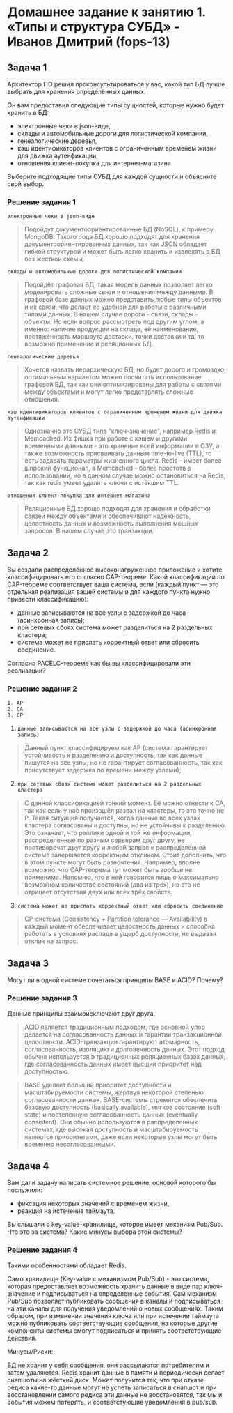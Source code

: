 # Домашнее задание к занятию 1. «Типы и структура СУБД» - Иванов Дмитрий (fops-13)

## Задача 1

Архитектор ПО решил проконсультироваться у вас, какой тип БД 
лучше выбрать для хранения определённых данных.

Он вам предоставил следующие типы сущностей, которые нужно будет хранить в БД:

- электронные чеки в json-виде,
- склады и автомобильные дороги для логистической компании,
- генеалогические деревья,
- кэш идентификаторов клиентов с ограниченным временем жизни для движка аутенфикации,
- отношения клиент-покупка для интернет-магазина.

Выберите подходящие типы СУБД для каждой сущности и объясните свой выбор.

### Решение задания 1

`электронные чеки в json-виде`
> Подойдут документоориентированные БД (NoSQL), к примеру MongoDB. Такого рода БД хорошо подходят для хранения документоориентированных данных, так как JSON обладает гибкой структурой и может быть легко хранить и извлекать в БД без жесткой схемы.

`склады и автомобильные дороги для логистической компании`
> Подойдёт графовая БД, такая модель данных позволяет легко моделировать сложные связи и отношения между данными. В графовой базе данных можно представить любые типы объектов и их связи, что делает ее удобной для работы с различными типами данных. В нашем случае дороги - связи, склады - объекты. Но если вопрос рассмотреть под другим углом, а именно: наличие продукции на складе, её наименование, протяжённость маршрута доставки, точки доставки и тд, то возможно применение и реляционных БД.

`генеалогические деревья`
> Хочется назвать иерархическую БД, но будет дорого и громоздко, оптимальным вариантом можно посчитать использование графовой БД, так как они оптимизированы для работы с связями между объектами и могут легко представлять сложные отношения. 

`кэш идентификаторов клиентов с ограниченным временем жизни для движка аутенфикации`
> Однозначно это СУБД типа "ключ-значение", например Redis и Memcached. Их фишка при работе с кэшем и другими временными данными - это хранение всей информации в ОЗУ, а также возможность присваивать данным time-to-live (TTL), то есть задавать параметры жизненного цикла. 
> Redis - имеет более широкий функционал, а Memcached - более простотв в использовании, но в данном случае можно остановиться на Redis, так как redis умеет удалять ключи с истёкшим TTL.

`отношения клиент-покупка для интернет-магазина`
> Реляционные БД хорошо подходят для хранения и обработки связей между объектами и обеспечивают надежность, целостность данных и возможность выполнения мощных запросов. В нашем случае это транзакции.


## Задача 2

Вы создали распределённое высоконагруженное приложение и хотите классифицировать его согласно 
CAP-теореме. Какой классификации по CAP-теореме соответствует ваша система, если 
(каждый пункт — это отдельная реализация вашей системы и для каждого пункта нужно привести классификацию):

- данные записываются на все узлы с задержкой до часа (асинхронная запись);
- при сетевых сбоях система может разделиться на 2 раздельных кластера;
- система может не прислать корректный ответ или сбросить соединение.

Согласно PACELC-теореме как бы вы классифицировали эти реализации?


### Решение задания 2


```
1. AP
2. CA
3. CP
```

1. `данные записываются на все узлы с задержкой до часа (асинхронная запись)` 
> Данный пункт классифицируем как AP (система гарантирует устойчивость к разделению и доступность, так как данные пишутся на все узлы, но не гарантирует согласованность, так как присутствует задержка по времени между узлами);

2. `при сетевых сбоях система может разделиться на 2 раздельных кластера`
> С данной классификацией тонкий момент. Её можно отнести к CA, так как если у нас произошёл развал на кластеры, то это точно не P. Такая ситуация получается, когда данные во всех узлах кластера согласованы и доступны, но не устойчивы к разделению. Это означает, что реплики одной и той же информации, распределенные по разным серверам друг другу, не противоречат друг другу и любой запрос к распределённой системе завершается корректным откликом.
> Стоит дополнить, что в этом пункте могут быть разночтения. Например, вполне возможно, что CAP-теорема тут может быть вообще не применима. Напомню, что в ней говорится лишь о максимально возможном количестве состояний (два из трёх), но это не отрицает отсутствия двух или всех трёх свойств.

3. `система может не прислать корректный ответ или сбросить соединение`
> CP-система (Consistency + Partition tolerance — Availability) в каждый момент обеспечивает целостность данных и способна работать в условиях распада в ущерб доступности, не выдавая отклик на запрос. 


## Задача 3

Могут ли в одной системе сочетаться принципы BASE и ACID? Почему?

### Решение задания 3

Данные принципы взаимоисключают друг друга.

> ACID является традиционным подходом, где основной упор делается на согласованность данных и гарантии транзакционной целостности. 
> ACID-транзакции гарантируют атомарность, согласованность, изоляцию и долговечность данных. 
> Этот подход обычно используется в традиционных реляционных базах данных, где согласованность данных имеет высший приоритет над доступностью.

> BASE уделяет больший приоритет доступности и масштабируемости системы, жертвуя некоторой степенью согласованности данных. 
> BASE-системы стремятся обеспечить базовую доступность (basically available), мягкое состояние (soft state) и постепенную согласованность данных (eventually consistent). 
> Они обычно используются в распределенных системах, где высокая доступность и масштабируемость являются приоритетами, даже если некоторые узлы могут быть временно несогласованными.


## Задача 4

Вам дали задачу написать системное решение, основой которого бы послужили:

- фиксация некоторых значений с временем жизни,
- реакция на истечение таймаута.

Вы слышали о key-value-хранилище, которое имеет механизм Pub/Sub. 
Что это за система? Какие минусы выбора этой системы?


### Решение задания 4

Такими особенностями обладает Redis.

Само хранилище (Key-value с механизмом Pub/Sub) - это система, которая предоставляет возможность хранить данные в виде пар ключ-значение и подписываться на определенные события.
Сам механизм Pub/Sub позволяет публиковать сообщения в каналы и подписываться на эти каналы для получения уведомлений о новых сообщениях.
Таким образом, при изменении значения ключа или при истечении таймаута можно публиковать соответствующие сообщения, на которые другие компоненты системы смогут подписаться и принять соответствующие действия.

Минусы/Риски:

БД не хранит у себя сообщения, они рассылаются потребителям и затем удаляются. Redis хранит данные в памяти и периодически делает снапшоты на жёсткий диск. 
Может получится так, что при отказе редиса какие-то данные могут не успеть записаться в снапшот и при восстановлении самого редиса эти данные не восстановятся, так мы и события можем потерять, и соответстующие уведомления в pub/sub.